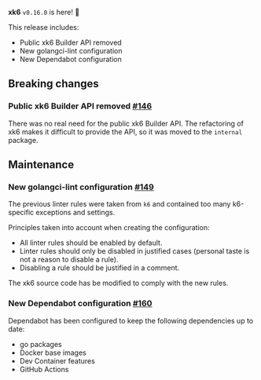 **xk6** `v0.16.0` is here! 🎉
 
This release includes:
- Public xk6 Builder API removed
- New golangci-lint configuration
- New Dependabot configuration

## Breaking changes

### Public xk6 Builder API removed [#146](https://github.com/grafana/xk6/issues/146)

There was no real need for the public xk6 Builder API. The refactoring of xk6 makes it difficult to provide the API, so it was moved to the `internal` package.

## Maintenance

### New golangci-lint configuration [#149](https://github.com/grafana/xk6/issues/149)

The previous linter rules were taken from `k6` and contained too many k6-specific exceptions and settings.

Principles taken into account when creating the configuration:
- All linter rules should be enabled by default.
- Linter rules should only be disabled in justified cases (personal taste is not a reason to disable a rule).
- Disabling a rule should be justified in a comment.

The xk6 source code has be modified to comply with the new rules.

### New Dependabot configuration [#160](https://github.com/grafana/xk6/issues/160)

Dependabot has been configured to keep the following dependencies up to date:
- go packages
- Docker base images
- Dev Container features
- GitHub Actions
